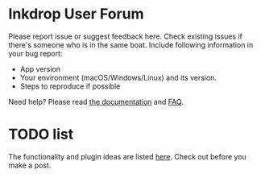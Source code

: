 # Inkdrop User Forum

Please report issue or suggest feedback here.
Check existing issues if there's someone who is in the same boat.
Include following information in your bug report:

 * App version
 * Your environment (macOS/Windows/Linux) and its version.
 * Steps to reproduce if possible

Need help? Please read [the documentation](http://doc.inkdrop.info/) and [FAQ](http://doc.inkdrop.info/faq).

# TODO list

The functionality and plugin ideas are listed [here](https://github.com/inkdropapp/forum/projects).
Check out before you make a post.
